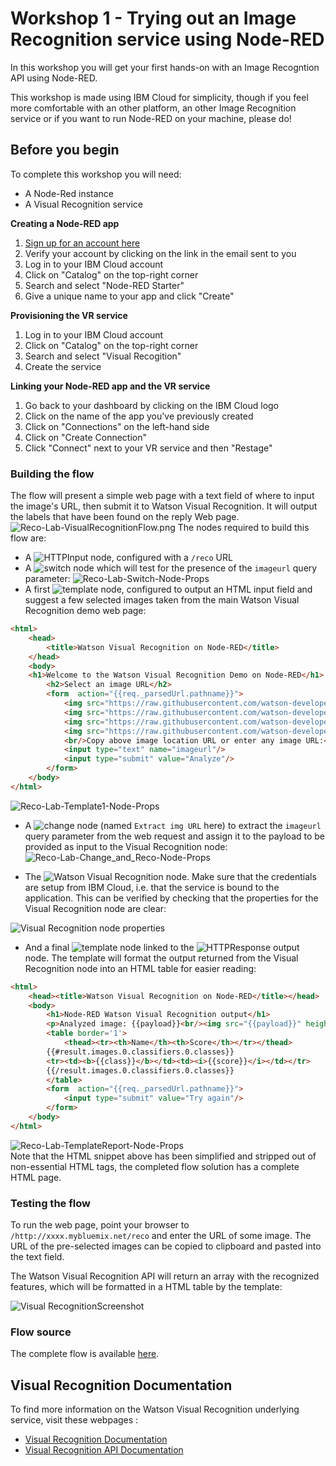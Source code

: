 # Workshop 1 - Trying out an Image Recognition service using Node-RED

In this workshop you will get your first hands-on with an Image Recogntion API using Node-RED.

This workshop is made using IBM Cloud for simplicity, though if you feel more comfortable with an other platform, an other Image Recognition service or if you want to run Node-RED on your machine, please do! 

## Before you begin

To complete this workshop you will need:
- A Node-Red instance
- A Visual Recognition service

**Creating a Node-RED app**

1. [Sign up for an account here](https://ibm.biz/BdZHfN)
2. Verify your account by clicking on the link in the email sent to you
3. Log in to your IBM Cloud account
4. Click on "Catalog" on the top-right corner
5. Search and select "Node-RED Starter" 
6. Give a unique name to your app and click "Create"

**Provisioning the VR service**

1. Log in to your IBM Cloud account
2. Click on "Catalog" on the top-right corner
3. Search and select "Visual Recogition" 
4. Create the service

**Linking your Node-RED app and the VR service**

1. Go back to your dashboard by clicking on the IBM Cloud logo
2. Click on the name of the app you've previously created
3. Click on "Connections" on the left-hand side
4. Click on "Create Connection"
5. Click "Connect" next to your VR service and then "Restage"

### Building the flow
The flow will present a simple web page with a text field of where to input the image's URL, then submit it to Watson Visual Recognition. It will output the labels that have been found on the reply Web page.
![Reco-Lab-VisualRecognitionFlow.png](reco_lab_visual_recognition_flow.png)
The nodes required to build this flow are:

 - A ![`HTTPInput`](/introduction_to_node_red/images/node_red_httpinput.png) node, configured with a `/reco` URL
 - A ![`switch`](/introduction_to_node_red/images/node_red_switch.png) node which will test for the presence of the `imageurl` query parameter:
   ![Reco-Lab-Switch-Node-Props](reco_lab_switch_node_props.png)
 - A first ![template](/introduction_to_node_red/images/node_red_template.png) node, configured to output an HTML input field and suggest a few selected images taken from the main Watson Visual Recognition demo web page:
```HTML
<html>
    <head>
        <title>Watson Visual Recognition on Node-RED</title>
    </head>
    <body>
    <h1>Welcome to the Watson Visual Recognition Demo on Node-RED</h1>
        <h2>Select an image URL</h2>
        <form  action="{{req._parsedUrl.pathname}}">
            <img src="https://raw.githubusercontent.com/watson-developer-cloud/visual-recognition-nodejs/master/public/images/samples/1.jpg" height='100'/>
            <img src="https://raw.githubusercontent.com/watson-developer-cloud/visual-recognition-nodejs/master/public/images/samples/2.jpg" height='100'/>
            <img src="https://raw.githubusercontent.com/watson-developer-cloud/visual-recognition-nodejs/master/public/images/samples/3.jpg" height='100'/>
            <img src="https://raw.githubusercontent.com/watson-developer-cloud/visual-recognition-nodejs/master/public/images/samples/4.jpg" height='100'/>
            <br/>Copy above image location URL or enter any image URL:<br/>
            <input type="text" name="imageurl"/>
            <input type="submit" value="Analyze"/>
        </form>
    </body>
</html>
```
![Reco-Lab-Template1-Node-Props](reco_lab_template1_node_props.png)

- A ![change](/introduction_to_node_red/images/node_red_change.png) node (named `Extract img URL` here) to extract the `imageurl` query parameter from the web request and assign it to the payload to be provided as input to the Visual Recognition node:
![Reco-Lab-Change_and_Reco-Node-Props](reco_lab_change_and_reco_node_props.png)

 - The ![Watson Visual Recognition](node_red_watson_visual_recognition.png) node. Make sure that the credentials are setup from IBM Cloud, i.e. that the service is bound to the application. This can be verified by checking that the properties for the Visual Recognition node are clear:

 ![Visual Recognition node properties](reco_lab_visual_recognition_service_credentials.png)

 - And a final  ![`template`](/introduction_to_node_red/images/node_red_template.png) node linked to the ![`HTTPResponse`](/introduction_to_node_red/images/node_red_httpresponse.png) output node. The template will format the output returned from the Visual Recognition node into an HTML table for easier reading:
```HTML
<html>
    <head><title>Watson Visual Recognition on Node-RED</title></head>
    <body>
        <h1>Node-RED Watson Visual Recognition output</h1>
        <p>Analyzed image: {{payload}}<br/><img src="{{payload}}" height='100'/></p>
        <table border='1'>
            <thead><tr><th>Name</th><th>Score</th></tr></thead>
        {{#result.images.0.classifiers.0.classes}}
        <tr><td><b>{{class}}</b></td><td><i>{{score}}</i></td></tr>
        {{/result.images.0.classifiers.0.classes}}
        </table>
        <form  action="{{req._parsedUrl.pathname}}">
            <input type="submit" value="Try again"/>
        </form>
    </body>
</html>
```
![Reco-Lab-TemplateReport-Node-Props](reco_lab_templatereport_node_props.png)  
Note that the HTML snippet above has been simplified and stripped out of non-essential HTML tags, the completed flow solution has a complete HTML page.

### Testing the flow
To run the web page, point your browser to  `/http://xxxx.mybluemix.net/reco` and enter the URL of some  image.
The URL of the pre-selected images can be copied to clipboard and pasted into the text field.

The Watson Visual Recognition API will return an array with the recognized features, which will be formatted in a HTML table by the template:

![Visual RecognitionScreenshot ](reco_lab_visual_recognition_screenshot.png)

### Flow source
The complete flow is available [here](reco_lab_web_page.json).

## Visual Recognition Documentation
To find more information on the Watson Visual Recognition underlying service, visit these webpages :
- [Visual Recognition Documentation](https://console.bluemix.net/docs/services/visual-recognition/index.html#about)
- [Visual Recognition API Documentation](https://www.ibm.com/watson/developercloud/visual-recognition/api/v3/)

